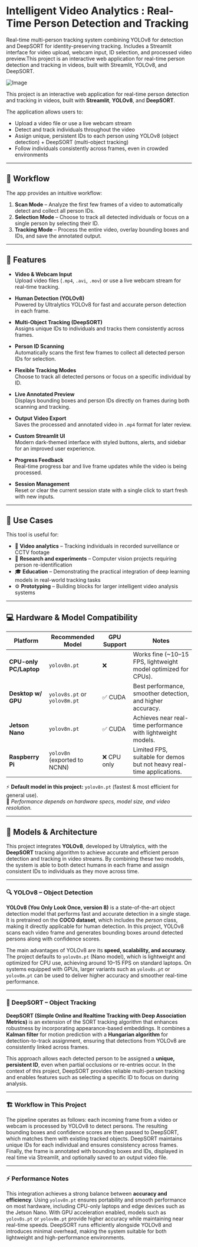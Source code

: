 # Intelligent Video Analytics : Real-Time Person Detection and Tracking
Real-time multi-person tracking system combining YOLOv8 for detection and DeepSORT for identity-preserving tracking. Includes a Streamlit interface for video upload, webcam input, ID selection, and processed video preview.This project is an interactive web application for real-time person detection and tracking in videos, built with Streamlit, YOLOv8, and DeepSORT.

![Image](https://github.com/user-attachments/assets/f2af6434-f384-472d-a55f-fddd5702ba06)


This project is an interactive web application for real-time person detection and tracking in videos, built with **Streamlit**, **YOLOv8**, and **DeepSORT**.

The application allows users to:
- Upload a video file or use a live webcam stream  
- Detect and track individuals throughout the video  
- Assign unique, persistent IDs to each person using YOLOv8 (object detection) + DeepSORT (multi-object tracking)  
- Follow individuals consistently across frames, even in crowded environments  

---

## 🚀 Workflow

The app provides an intuitive workflow:

1. **Scan Mode** – Analyze the first few frames of a video to automatically detect and collect all person IDs.  
2. **Selection Mode** – Choose to track all detected individuals or focus on a single person by selecting their ID.  
3. **Tracking Mode** – Process the entire video, overlay bounding boxes and IDs, and save the annotated output.
   
---

## 🎨 Features

- **Video & Webcam Input**  
    Upload video files (`.mp4`, `.avi`, `.mov`) or use a live webcam stream for real-time tracking.  

- **Human Detection (YOLOv8)**  
    Powered by Ultralytics YOLOv8 for fast and accurate person detection in each frame.  

- **Multi-Object Tracking (DeepSORT)**  
    Assigns unique IDs to individuals and tracks them consistently across frames.  

- **Person ID Scanning**  
   Automatically scans the first few frames to collect all detected person IDs for selection.  

- **Flexible Tracking Modes**  
    Choose to track all detected persons or focus on a specific individual by ID.  

- **Live Annotated Preview**  
    Displays bounding boxes and person IDs directly on frames during both scanning and tracking.  

- **Output Video Export**  
    Saves the processed and annotated video in `.mp4` format for later review.  

- **Custom Streamlit UI**  
    Modern dark-themed interface with styled buttons, alerts, and sidebar for an improved user experience.  

- **Progress Feedback**  
   Real-time progress bar and live frame updates while the video is being processed.  

- **Session Management**  
    Reset or clear the current session state with a single click to start fresh with new inputs.  
  

---

## 🔧 Use Cases

This tool is useful for:

- 🎥 **Video analytics** – Tracking individuals in recorded surveillance or CCTV footage  
- 🧪 **Research and experiments** – Computer vision projects requiring person re-identification  
- 🎓 **Education** – Demonstrating the practical integration of deep learning models in real-world tracking tasks  
- ⚙️ **Prototyping** – Building blocks for larger intelligent video analysis systems  

---

## 💻 Hardware & Model Compatibility

| Platform              | Recommended Model            | GPU Support | Notes                                                                 |
|-----------------------|------------------------------|-------------|----------------------------------------------------------------------|
| **CPU-only PC/Laptop** | `yolov8n.pt`                 | ❌          | Works fine (~10–15 FPS, lightweight model optimized for CPUs).        |
| **Desktop w/ GPU**     | `yolov8s.pt` or `yolov8m.pt` | ✅ CUDA     | Best performance, smoother detection, and higher accuracy.            |
| **Jetson Nano**        | `yolov8n.pt`                 | ✅ CUDA     | Achieves near real-time performance with lightweight models.          |
| **Raspberry Pi**       | `yolov8n` (exported to NCNN) | ❌ CPU only | Limited FPS, suitable for demos but not heavy real-time applications. |

⚡ **Default model in this project:** `yolov8n.pt` (fastest & most efficient for general use).  
📌 *Performance depends on hardware specs, model size, and video resolution.*

---

  ## 🤖 Models & Architecture

This project integrates **YOLOv8**, developed by Ultralytics, with the **DeepSORT** tracking algorithm to achieve accurate and efficient person detection and tracking in video streams. By combining these two models, the system is able to both detect humans in each frame and assign consistent IDs to individuals as they move across time.

---

### 🔍 YOLOv8 – Object Detection

**YOLOv8 (You Only Look Once, version 8)** is a state-of-the-art object detection model that performs fast and accurate detection in a single stage. It is pretrained on the **COCO dataset**, which includes the *person* class, making it directly applicable for human detection. In this project, YOLOv8 scans each video frame and generates bounding boxes around detected persons along with confidence scores.

The main advantages of YOLOv8 are its **speed, scalability, and accuracy**. The project defaults to `yolov8n.pt` (Nano model), which is lightweight and optimized for CPU use, achieving around 10–15 FPS on standard laptops. On systems equipped with GPUs, larger variants such as `yolov8s.pt` or `yolov8m.pt` can be used to deliver higher accuracy and smoother real-time performance.

---

### 🧭 DeepSORT – Object Tracking

**DeepSORT (Simple Online and Realtime Tracking with Deep Association Metrics)** is an extension of the SORT tracking algorithm that enhances robustness by incorporating appearance-based embeddings. It combines a **Kalman filter** for motion prediction with a **Hungarian algorithm** for detection-to-track assignment, ensuring that detections from YOLOv8 are consistently linked across frames.

This approach allows each detected person to be assigned a **unique, persistent ID**, even when partial occlusions or re-entries occur. In the context of this project, DeepSORT provides reliable multi-person tracking and enables features such as selecting a specific ID to focus on during analysis.

---

### 🏗️ Workflow in This Project

The pipeline operates as follows: each incoming frame from a video or webcam is processed by YOLOv8 to detect persons. The resulting bounding boxes and confidence scores are then passed to DeepSORT, which matches them with existing tracked objects. DeepSORT maintains unique IDs for each individual and ensures consistency across frames. Finally, the frame is annotated with bounding boxes and IDs, displayed in real time via Streamlit, and optionally saved to an output video file.

---

### ⚡ Performance Notes

This integration achieves a strong balance between **accuracy and efficiency**. Using `yolov8n.pt` ensures portability and smooth performance on most hardware, including CPU-only laptops and edge devices such as the Jetson Nano. With GPU acceleration enabled, models such as `yolov8s.pt` or `yolov8m.pt` provide higher accuracy while maintaining near real-time speeds. DeepSORT runs efficiently alongside YOLOv8 and introduces minimal overhead, making the system suitable for both lightweight and high-performance environments.



